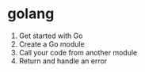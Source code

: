 # golang
1. Get started with Go
2. Create a Go module
3. Call your code from another module
4. Return and handle an error
